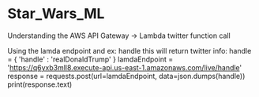 # Star_Wars_ML

Understanding the AWS API Gateway -> Lambda twitter function call

Using the lamda endpoint and ex: handle this will return twitter info:
handle = { 'handle' : 'realDonaldTrump' }
lamdaEndpoint = 'https://q6yxb3mll8.execute-api.us-east-1.amazonaws.com/live/handle'
response = requests.post(url=lamdaEndpoint, data=json.dumps(handle))
print(response.text)
